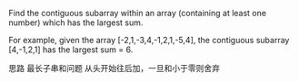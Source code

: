Find the contiguous subarray within an array (containing at least one number) which has the largest sum.

For example, given the array [-2,1,-3,4,-1,2,1,-5,4],
the contiguous subarray [4,-1,2,1] has the largest sum = 6.

思路
最长子串和问题
从头开始往后加，一旦和小于零则舍弃
